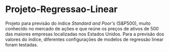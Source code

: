 # Projeto-Regressao-Linear
Projeto para previsão do índice *Standard and Poor's* (S&P500), muito conhecido no mercado de ações e que reúne os preços de ativos de 500 das maiores empresas localizadas nos Estados Unidos. Para a previsão dos valores do índice, diferentes configurações de modelos de regressão linear foram testadas.
